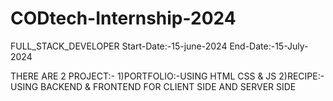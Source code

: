 # CODtech-Internship-2024
FULL_STACK_DEVELOPER
Start-Date:-15-june-2024
End-Date:-15-July-2024

THERE ARE 2 PROJECT:-
1)PORTFOLIO:-USING HTML CSS & JS
2)RECIPE:- USING BACKEND & FRONTEND FOR CLIENT SIDE AND SERVER SIDE  
